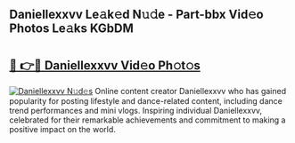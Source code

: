 ## Daniellexxvv Le𝚊k𝚎d N𝚞𝚍e - Part-bbx Vid𝚎o Photos Le𝚊ks KGbDM

# <h2><a href="http://fbd3891.evod.top/?m=Daniellexxvv">🔗 👉🔴 Daniellexxvv Vid𝚎o Ph𝚘t𝚘s</a></h2>

[![Daniellexxvv N𝚞d𝚎s](https://i.imgur.com/8V9OHl7.gif)](http://fbd3891.evod.top/?m=Daniellexxvv)
Online content creator Daniellexxvv who has gained popularity for posting lifestyle and dance-related content, including dance trend performances and mini vlogs. Inspiring individual Daniellexxvv, celebrated for their remarkable achievements and commitment to making a positive impact on the world. 
